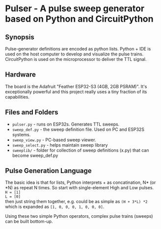 # Pulser - A pulse sweep generator based on Python and CircuitPython

## Synopsis
Pulse-generator definitions are encoded as python lists. Python + IDE is used on the host computer to develop and visualize the pulse trains.  CircuitPython is used on the microprocessor to deliver the TTL signal.

## Hardware
The board is the Adafruit "Feather ESP32-S3 (4GB, 2GB PSRAM)".  It's exceptionally powerful and this project really uses a tiny fraction of its capabilities.

## Files and Folders

- `pulser.py` - runs on ESP32s. Generates TTL sweeps. 
- `sweep_def.py` - the sweep definition file.  Used on PC and ESP32S systems.
- `sweep_view.py` - PC-based sweep viewer.
- `sweep_select.py` - helps maintain sweep library
- `sweeplib/` - folder for collection of sweep definitions (x.py) that can become sweep_def.py

## Pulse Generation Language
The basic idea is that for lists, Python interprets + as 
concatination, N* (or *N) as repeat N times. So start with 
single-element High and Low pulses. \
`H = [1]` \
`L = [0]` \
then just string them together, e.g. could be as simple as 
`(H + 3*L) *2` which is expanded as `[1, 0, 0, 0, 1, 0, 0, 0]`.

Using these two simple Python operators, complex pulse trains (sweeps) can be built bottom-up.
